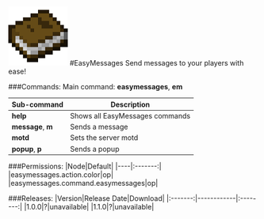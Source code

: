 ![EasyMessages](images/icon.png)
#EasyMessages
Send messages to your players with ease!

###Commands:
Main command: **easymessages**, **em**

|Sub-command|Description|
|-----------|-----------|
|**help**|Shows all EasyMessages commands|
|**message**, **m**|Sends a message|
|**motd**|Sets the server motd|
|**popup**, **p**|Sends a popup|

###Permissions:
|Node|Default|
|----|:-------:|
|easymessages.action.color|op|
|easymessages.command.easymessages|op|

###Releases:
|Version|Release Date|Download|
|:-------:|------------|:--------:|
|1.0.0|?|unavailable|
|1.1.0|?|unavailable|